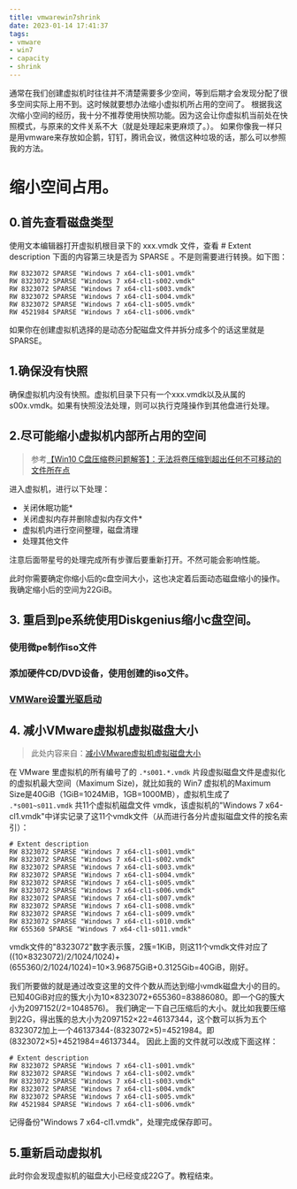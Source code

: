 ```yaml
---
title: vmwarewin7shrink
date: 2023-01-14 17:41:37
tags:
- vmware
- win7
- capacity
- shrink
---
```

通常在我们创建虚拟机时往往并不清楚需要多少空间，等到后期才会发现分配了很多空间实际上用不到。这时候就要想办法缩小虚拟机所占用的空间了。
根据我这次缩小空间的经历，我十分不推荐使用快照功能。因为这会让你虚拟机当前处在快照模式，与原来的文件关系不大（就是处理起来更麻烦了。）。
如果你像我一样只是用vmware来存放如企鹅，钉钉，腾讯会议，微信这种垃圾的话，那么可以参照我的方法。
# 缩小空间占用。
## 0.首先查看磁盘类型
使用文本编辑器打开虚拟机根目录下的 xxx.vmdk 文件，查看 # Extent description 下面的内容第三块是否为 SPARSE 。不是则需要进行转换。如下图：
```
RW 8323072 SPARSE "Windows 7 x64-cl1-s001.vmdk"
RW 8323072 SPARSE "Windows 7 x64-cl1-s002.vmdk"
RW 8323072 SPARSE "Windows 7 x64-cl1-s003.vmdk"
RW 8323072 SPARSE "Windows 7 x64-cl1-s004.vmdk"
RW 8323072 SPARSE "Windows 7 x64-cl1-s005.vmdk"
RW 4521984 SPARSE "Windows 7 x64-cl1-s006.vmdk"
```
如果你在创建虚拟机选择的是动态分配磁盘文件并拆分成多个的话这里就是 SPARSE。
## 1.确保没有快照
确保虚拟机内没有快照。虚拟机目录下只有一个xxx.vmdk以及从属的s00x.vmdk。如果有快照没法处理，则可以执行克隆操作到其他盘进行处理。
## 2.尽可能缩小虚拟机内部所占用的空间
> 参考[【Win10 C盘压缩卷问题解答】：无法将卷压缩到超出任何不可移动的文件所在点](https://blog.csdn.net/CoutCodes/article/details/104975783)

进入虚拟机，进行以下处理：
* 关闭休眠功能*
* 关闭虚拟内存并删除虚拟内存文件*
* 虚拟机内进行空间整理，磁盘清理
* 处理其他文件

注意后面带星号的处理完成所有步骤后要重新打开。不然可能会影响性能。

此时你需要确定你缩小后的c盘空间大小，这也决定着后面动态磁盘缩小的操作。我确定缩小后的空间为22GiB。
## 3. 重启到pe系统使用Diskgenius缩小c盘空间。
### 使用微pe制作iso文件
### 添加硬件CD/DVD设备，使用创建的iso文件。

### [VMWare设置光驱启动](https://blog.csdn.net/syf442/article/details/5067832)
## 4. 减小VMware虚拟机虚拟磁盘大小
> 此处内容来自：[减小VMware虚拟机虚拟磁盘大小](https://blog.csdn.net/HayPinF/article/details/108252631)

在 VMware 里虚拟机的所有编号了的 `.*s001.*.vmdk` 片段虚拟磁盘文件是虚拟化的虚拟机最大空间（Maximum Size)，就比如我的 Win7 虚拟机的Maximum Size是40GiB（1GiB=1024MiB，1GB=1000MB），虚拟机生成了 `.*s001~s011.vmdk` 共11个虚拟机磁盘文件 vmdk，该虚拟机的"Windows 7 x64-cl1.vmdk"中详实记录了这11个vmdk文件（从而进行各分片虚拟磁盘文件的按名索引）：
```
# Extent description
RW 8323072 SPARSE "Windows 7 x64-cl1-s001.vmdk"
RW 8323072 SPARSE "Windows 7 x64-cl1-s002.vmdk"
RW 8323072 SPARSE "Windows 7 x64-cl1-s003.vmdk"
RW 8323072 SPARSE "Windows 7 x64-cl1-s004.vmdk"
RW 8323072 SPARSE "Windows 7 x64-cl1-s005.vmdk"
RW 8323072 SPARSE "Windows 7 x64-cl1-s006.vmdk"
RW 8323072 SPARSE "Windows 7 x64-cl1-s007.vmdk"
RW 8323072 SPARSE "Windows 7 x64-cl1-s008.vmdk"
RW 8323072 SPARSE "Windows 7 x64-cl1-s009.vmdk"
RW 8323072 SPARSE "Windows 7 x64-cl1-s010.vmdk"
RW 655360 SPARSE "Windows 7 x64-cl1-s011.vmdk"
```
vmdk文件的"8323072"数字表示簇，2簇=1KiB，则这11个vmdk文件对应了((10×8323072)/2/1024/1024)+(655360/2/1024/1024)=10×3.96875GiB+0.3125Gib=40GiB，刚好。

我们所要做的就是通过改变这里的文件个数从而达到缩小vmdk磁盘大小的目的。
已知40GiB对应的簇大小为10×8323072+655360=83886080。即一个G的簇大小为2097152(/2=1048576)。
我们确定一下自己压缩后的大小。就比如我要压缩到22G，得出簇的总大小为2097152×22=46137344，这个数可以拆为五个8323072加上一个46137344-(8323072×5)=4521984。即(8323072×5)+4521984=46137344。
因此上面的文件就可以改成下面这样：
```
# Extent description
RW 8323072 SPARSE "Windows 7 x64-cl1-s001.vmdk"
RW 8323072 SPARSE "Windows 7 x64-cl1-s002.vmdk"
RW 8323072 SPARSE "Windows 7 x64-cl1-s003.vmdk"
RW 8323072 SPARSE "Windows 7 x64-cl1-s004.vmdk"
RW 8323072 SPARSE "Windows 7 x64-cl1-s005.vmdk"
RW 4521984 SPARSE "Windows 7 x64-cl1-s006.vmdk"
```
记得备份"Windows 7 x64-cl1.vmdk"，处理完成保存即可。
## 5.重新启动虚拟机
此时你会发现虚拟机的磁盘大小已经变成22G了。教程结束。